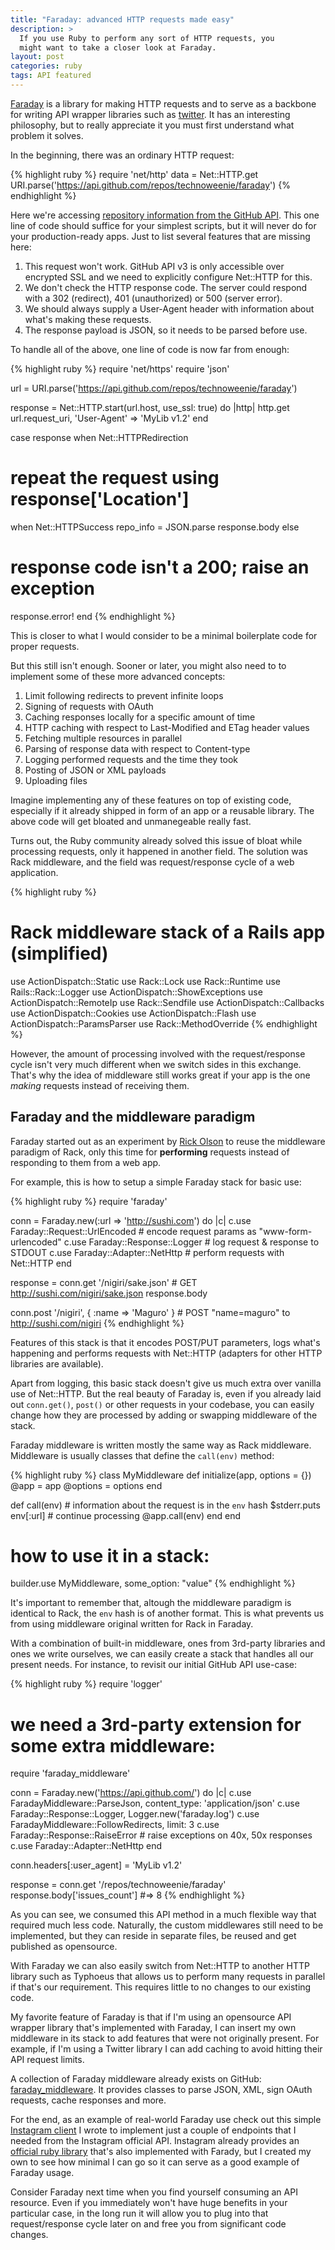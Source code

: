 ```yaml
---
title: "Faraday: advanced HTTP requests made easy"
description: >
  If you use Ruby to perform any sort of HTTP requests, you
  might want to take a closer look at Faraday.
layout: post
categories: ruby
tags: API featured
---
```


[Faraday][] is a library for making HTTP requests and to serve as a
backbone for writing API wrapper libraries such as [twitter][].
It has an interesting philosophy, but to really appreciate it you must
first understand what problem it solves.

In the beginning, there was an ordinary HTTP request:

{% highlight ruby %}
require 'net/http'
data = Net::HTTP.get URI.parse('https://api.github.com/repos/technoweenie/faraday')
{% endhighlight %}

Here we're accessing [repository information from the GitHub
API][repoinfo]. This one line of code should suffice for your simplest
scripts, but it will never do for your production-ready apps. Just to
list several features that are missing here:

1. This request won't work. GitHub API v3 is only accessible over
   encrypted SSL and we need to explicitly configure Net::HTTP for this.
2. We don't check the HTTP response code. The server could respond with
   a 302&nbsp;(redirect), 401&nbsp;(unauthorized) or 500&nbsp;(server error).
4. We should always supply a User-Agent header with information about
   what's making these requests.
3. The response payload is JSON, so it needs to be parsed before use.

To handle all of the above, one line of code is now far from enough:

{% highlight ruby %}
require 'net/https'
require 'json'

url = URI.parse('https://api.github.com/repos/technoweenie/faraday')

response = Net::HTTP.start(url.host, use_ssl: true) do |http|
  http.get url.request_uri, 'User-Agent' => 'MyLib v1.2'
end

case response
when Net::HTTPRedirection
  # repeat the request using response['Location']
when Net::HTTPSuccess
  repo_info = JSON.parse response.body
else
  # response code isn't a 200; raise an exception
  response.error!
end
{% endhighlight %}

This is closer to what I would consider to be a minimal boilerplate code for
proper requests.

But this still isn't enough. Sooner or later, you might also need to
to implement some of these more advanced concepts:

1. Limit following redirects to prevent infinite loops
1. Signing of requests with OAuth
2. Caching responses locally for a specific amount of time
3. HTTP caching with respect to Last-Modified and ETag header values
4. Fetching multiple resources in parallel
5. Parsing of response data with respect to Content-type
6. Logging performed requests and the time they took
7. Posting of JSON or XML payloads
8. Uploading files

Imagine implementing any of these features on top of existing code,
especially if it already shipped in form of an app or a reusable library.
The above code will get bloated and unmanegeable really fast.

Turns out, the Ruby community already solved this issue of bloat while
processing requests, only it happened in another field. The solution was
Rack middleware, and the field was request/response cycle of a web
application.

{% highlight ruby %}
# Rack middleware stack of a Rails app (simplified)
use ActionDispatch::Static
use Rack::Lock
use Rack::Runtime
use Rails::Rack::Logger
use ActionDispatch::ShowExceptions
use ActionDispatch::RemoteIp
use Rack::Sendfile
use ActionDispatch::Callbacks
use ActionDispatch::Cookies
use ActionDispatch::Flash
use ActionDispatch::ParamsParser
use Rack::MethodOverride
{% endhighlight %}

However, the amount of processing involved with the request/response
cycle isn't very much different when we switch sides in this exchange.
That's why the idea of middleware still works great if your app is the
one _making_ requests instead of receiving them.

## Faraday and the middleware paradigm

Faraday started out as an experiment by
<a href="http://techno-weenie.net/" rel="met colleague" title="technoweenie">Rick Olson</a>
to reuse the middleware paradigm of Rack, only this time for **performing**
requests instead of responding to them from a web app.

For example, this is how to setup a simple Faraday stack for basic use:

{% highlight ruby %}
require 'faraday'

conn = Faraday.new(:url => 'http://sushi.com') do |c|
  c.use Faraday::Request::UrlEncoded  # encode request params as "www-form-urlencoded"
  c.use Faraday::Response::Logger     # log request & response to STDOUT
  c.use Faraday::Adapter::NetHttp     # perform requests with Net::HTTP
end

response = conn.get '/nigiri/sake.json'     # GET http://sushi.com/nigiri/sake.json
response.body

conn.post '/nigiri', { :name => 'Maguro' }  # POST "name=maguro" to http://sushi.com/nigiri
{% endhighlight %}

Features of this stack is that it encodes POST/PUT parameters, logs what's
happening and performs requests with Net::HTTP (adapters for other HTTP
libraries are available).

Apart from logging, this basic stack doesn't give us much extra over
vanilla use of Net::HTTP. But the real beauty of Faraday is, even if you
already laid out `conn.get()`, `post()` or other requests in your codebase,
you can easily change how they are processed by adding or swapping
middleware of the stack.

Faraday middleware is written mostly the same way as Rack middleware.
Middleware is usually classes that define the `call(env)` method:

{% highlight ruby %}
class MyMiddleware
  def initialize(app, options = {})
    @app = app
    @options = options
  end

  def call(env)
    # information about the request is in the `env` hash
    $stderr.puts env[:url]
    # continue processing
    @app.call(env)
  end
end

# how to use it in a stack:
builder.use MyMiddleware, some_option: "value"
{% endhighlight %}

It's important to remember that, altough the middleware paradigm is
identical to Rack, the `env` hash is of another format. This is what
prevents us from using middleware original written for Rack in Faraday.

With a combination of built-in middleware, ones from 3rd-party libraries
and ones we write ourselves, we can easily create a stack that handles
all our present needs. For instance, to revisit our initial GitHub API use-case:

{% highlight ruby %}
require 'logger'
# we need a 3rd-party extension for some extra middleware:
require 'faraday_middleware'

conn = Faraday.new('https://api.github.com/') do |c|
  c.use FaradayMiddleware::ParseJson,       content_type: 'application/json'
  c.use Faraday::Response::Logger,          Logger.new('faraday.log')
  c.use FaradayMiddleware::FollowRedirects, limit: 3
  c.use Faraday::Response::RaiseError       # raise exceptions on 40x, 50x responses
  c.use Faraday::Adapter::NetHttp
end

conn.headers[:user_agent] = 'MyLib v1.2'

response = conn.get '/repos/technoweenie/faraday'
response.body['issues_count']  #=> 8
{% endhighlight %}

As you can see, we consumed this API method in a much flexible way that
required much less code. Naturally, the custom middlewares still need to
be implemented, but they can reside in separate files, be reused and
get published as opensource.

With Faraday we can also easily switch from Net::HTTP to another HTTP library
such as Typhoeus that allows us to perform many requests in parallel if
that's our requirement. This requires little to no changes to our
existing code.

My favorite feature of Faraday is that if I'm using an opensource API
wrapper library that's implemented with Faraday, I can insert my own
middleware in its stack to add features that were not originally
present. For example, if I'm using a Twitter library I can add caching
to avoid hitting their API request limits.

A collection of Faraday middleware already exists on GitHub:
[faraday_middleware][]. It provides classes to parse JSON, XML, sign OAuth
requests, cache responses and more.

For the end, as an example of real-world Faraday use check out this simple
[Instagram client][instagram] I wrote to implement just a couple of endpoints
that I needed from the Instagram official API. Instagram already
provides an [official ruby library][instagram-ruby] that's also implemented
with Farady, but I created my own to see how minimal I can go so it can serve
as a good example of Faraday usage.

Consider Faraday next time when you find yourself consuming an API resource.
Even if you immediately won't have huge benefits in your particular
case, in the long run it will allow you to plug into that request/response
cycle later on and free you from significant code changes.


[faraday]: https://github.com/technoweenie/faraday
[twitter]: https://github.com/jnunemaker/twitter "Ruby library for Twitter API"
[repoinfo]: http://developer.github.com/v3/repos/ "GitHub API repository docs"
[instagram]: https://github.com/mislav/instagram/blob/fa63fb9/instagram.rb
[instagram-ruby]: https://github.com/instagram/instagram-ruby-gem "Instagram Ruby API library"
[rack]: http://rack.rubyforge.org/ "Rack: a Ruby Webserver Interface"
[faraday_middleware]: https://github.com/pengwynn/faraday_middleware

